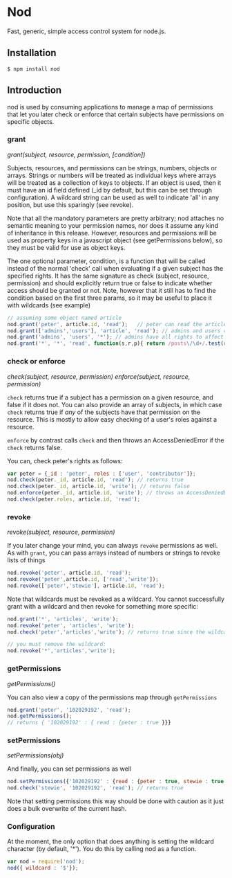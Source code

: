 Nod
=====

Fast, generic, simple access control system for node.js.

## Installation

	$ npm install nod

## Introduction

nod is used by consuming applications to manage a map of permissions that let you later check or enforce that certain subjects have permissions on specific objects.

### grant
_grant(subject, resource, permission, [condition])_

Subjects, resources, and permissions can be strings, numbers, objects or arrays.  Strings or numbers will be treated as individual keys where arrays will be treated as a collection of keys to objects.
If an object is used, then it must have an id field defined (_id by default, but this can be set through configuration).
A wildcard string can be used as well to indicate 'all' in any position, but use this sparingly (see revoke).

Note that all the mandatory parameters are pretty arbitrary; nod attaches no semantic meaning to your permission names, nor does it assume any kind of inheritance in this release.
However, resources and permissions will be used as property keys in a javascript object (see getPermissions below), so they must be valid for use as object keys.

The one optional parameter, condition, is a function that will be called instead of the normal 'check' call when evaluating if a given subject has the specified rights.
It has the same signature as check (subject, resource, permission) and should explicitly return true or false to indicate whether access should be granted or not.  Note,
however that it still has to find the condition based on the first three params, so it may be useful to place it with wildcards (see example)

```javascript
// assuming some object named article
nod.grant('peter', article.id, 'read');   // peter can read the article with article.id
nod.grant(['admins','users'], 'article', 'read'); // admins and users can read an article
nod.grant('admins', 'users', '*'); // admins have all rights to affect users
nod.grant('*', '*', 'read', function(s,r,p){ return /posts\/\d+/.test(r); }); // grants read rights to all users for all resources that pass the regex test
```

### check or enforce
_check(subject, resource, permission)_
_enforce(subject, resource, permission)_

`check` returns true if a subject has a permission on a given resource, and false if it does not.  You can also provide an array of subjects, in which case `check` returns true if *any* of the
subjects have that permission on the resource.  This is mostly to allow easy checking of a user's roles against a resource.

`enforce` by contrast calls `check` and then throws an AccessDeniedError if the `check` returns false.

You can, check peter's rights as follows:

```javascript
var peter = {_id : 'peter', roles : ['user', 'contributor']};
nod.check(peter._id, article.id, 'read'); // returns true
nod.check(peter._id, article.id, 'write'); // returns false
nod.enforce(peter._id, article.id, 'write'); // throws an AccessDeniedError
nod.check(peter.roles, article.id, 'read');
```

### revoke
_revoke(subject, resource, permission)_

If you later change your mind, you can always `revoke` permissions as well. As with `grant`, you can pass arrays instead of numbers or strings to revoke lists of things

```javascript
nod.revoke('peter', article.id, 'read');
nod.revoke('peter',article.id, ['read','write']);
nod.revoke(['peter','stewie'], article.id, 'read');
```

Note that wildcards must be revoked as a wildcard.  You cannot successfully grant with a wildcard and then revoke for something more specific:

```javascript
nod.grant('*', 'articles', 'write');
nod.revoke('peter', 'articles', 'write');
nod.check('peter','articles','write'); // returns true since the wildcard is still in place

// you must remove the wildcard:
nod.revoke('*','articles','write');
```


### getPermissions
_getPermissions()_

You can also view a copy of the permissions map through `getPermissions`

```javascript
nod.grant('peter', '102029192', 'read');
nod.getPermissions();
// returns { '102029192' : { read : {peter : true }}}
```

### setPermissions
_setPermissions(obj)_

And finally, you can set permissions as well

```javascript
nod.setPermissions({'102029192' : {read : {peter : true, stewie : true }}});
nod.check('stewie', '102029192', 'read'); // returns true
```

Note that setting permissions this way should be done with caution as it just does a bulk overwrite of the current hash.

### Configuration

At the moment, the only option that does anything is setting the wildcard character (by default, '*').  You do this by calling nod as a function.

```javascript
var nod = require('nod');
nod({ wildcard : '$'});
```
